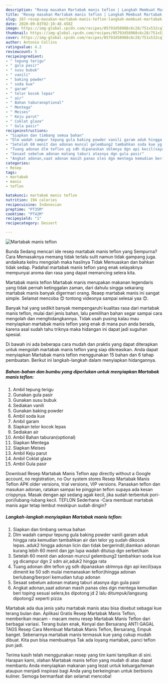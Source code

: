 ```yaml
---
description: "Resep masakan Martabak manis teflon | Langkah Membuat Martabak manis teflon Yang Paling Enak"
title: "Resep masakan Martabak manis teflon | Langkah Membuat Martabak manis teflon Yang Paling Enak"
slug: 267-resep-masakan-martabak-manis-teflon-langkah-membuat-martabak-manis-teflon-yang-paling-enak
date: 2020-09-03T02:10:48.458Z
image: https://img-global.cpcdn.com/recipes/05793d58988c6c28/751x532cq70/martabak-manis-teflon-foto-resep-utama.jpg
thumbnail: https://img-global.cpcdn.com/recipes/05793d58988c6c28/751x532cq70/martabak-manis-teflon-foto-resep-utama.jpg
cover: https://img-global.cpcdn.com/recipes/05793d58988c6c28/751x532cq70/martabak-manis-teflon-foto-resep-utama.jpg
author: Antonio Collins
ratingvalue: 4.2
reviewcount: 5
recipeingredient:
- " tepung terigu"
- " gula pasir"
- " susu bubuk"
- " vanili"
- " baking powder"
- " soda kue"
- " garam"
- " telor kocok lepas"
- " air"
- " Bahan taburanoptional"
- " Mentega"
- " Meises"
- " Keju parut"
- " Coklat glaze"
- " Gula pasir"
recipeinstructions:
- "Siapkan dan timbang semua bahan"
- "Dlm wadah campur tepung gula baking powder vanili garam aduk hingga rata kemudian tambahkan air dan telor yg sudah dikocok lepas..aduk2 hingga adonan licin dan tidak bergerindil,diamkan adonan kurang lebih 60 menit dan jgn lupa wadah ditutup dgn serbet/kain"
- "Setelah 60 menit dan adonan muncul gelembung2 tambahkan soda kue yg dicampur dgn 2 sdm air,aduk2 hingga rata"
- "Tuang adonan dlm teflon yg sdh dipanaskan sblmnya dgn api kecil(saya dimenit ke 50 sdh mulai memanaskan teflon)hingga adonan berlubang/berpori kemudian tutup adonan"
- "Sesaat sebelum adonan matang taburi atasnya dgn gula pasir"
- "Angkat adonan,saat adonan masih panas oles dgn mentega kemudian beri toping sesuai selera,bs dipotong jd 2 lalu ditumpuk/langsung dipotong2 seperti pizza"
categories:
- Resep
tags:
- martabak
- manis
- teflon

katakunci: martabak manis teflon 
nutrition: 194 calories
recipecuisine: Indonesian
preptime: "PT35M"
cooktime: "PT42M"
recipeyield: "1"
recipecategory: Dessert

---
```



![Martabak manis teflon](https://img-global.cpcdn.com/recipes/05793d58988c6c28/751x532cq70/martabak-manis-teflon-foto-resep-utama.jpg)

Bunda Sedang mencari ide resep martabak manis teflon yang Sempurna? Cara Memasaknya memang tidak terlalu sulit namun tidak gampang juga. andaikata keliru mengolah maka hasilnya Tidak Memuaskan dan bahkan tidak sedap. Padahal martabak manis teflon yang enak selayaknya mempunyai aroma dan rasa yang dapat memancing selera kita.

Martabak manis teflon Martabak manis merupakan makanan legendaris yang tidak pernah ketinggalan zaman, dari dahulu singga sekarang martabak manis banyak digermari orang. Reaep martabak manis ini sangat simple. Selamat mencoba 😊 tontong videonya sampai selesai yaa 😊.

Banyak hal yang sedikit banyak mempengaruhi kualitas rasa dari martabak manis teflon, mulai dari jenis bahan, lalu pemilihan bahan segar sampai cara mengolah dan menghidangkannya. Tidak usah pusing kalau mau menyiapkan martabak manis teflon yang enak di mana pun anda berada, karena asal sudah tahu triknya maka hidangan ini dapat jadi suguhan spesial.


Di bawah ini ada beberapa cara mudah dan praktis yang dapat diterapkan untuk mengolah martabak manis teflon yang siap dikreasikan. Anda dapat menyiapkan Martabak manis teflon menggunakan 15 bahan dan 6 tahap pembuatan. Berikut ini langkah-langkah dalam menyiapkan hidangannya.

<!--inarticleads1-->

##### Bahan-bahan dan bumbu yang diperlukan untuk menyiapkan Martabak manis teflon:

1. Ambil  tepung terigu
1. Gunakan  gula pasir
1. Gunakan  susu bubuk
1. Sediakan  vanili
1. Gunakan  baking powder
1. Ambil  soda kue
1. Ambil  garam
1. Siapkan  telor kocok lepas
1. Sediakan  air
1. Ambil  Bahan taburan(optional)
1. Siapkan  Mentega
1. Siapkan  Meises
1. Ambil  Keju parut
1. Ambil  Coklat glaze
1. Ambil  Gula pasir


Download Resep Martabak Manis Teflon app directly without a Google account, no registration, no Our system stores Resep Martabak Manis Teflon APK older versions, trial versions, VIP versions. Panaskan teflon dan masukan adonan, ratakan sampai ke pinggiran teflon supaya ada kesan crispynya. Masak dengan api sedang agak kecil, jika sudah terbentuk pori-pori/lubang-lubang kecil. TEFLON Sederhana -Cara membuat martabak manis agar tetap lembut meskipun sudah dingin? 

<!--inarticleads2-->

##### Langkah-langkah menyiapkan Martabak manis teflon:

1. Siapkan dan timbang semua bahan
1. Dlm wadah campur tepung gula baking powder vanili garam aduk hingga rata kemudian tambahkan air dan telor yg sudah dikocok lepas..aduk2 hingga adonan licin dan tidak bergerindil,diamkan adonan kurang lebih 60 menit dan jgn lupa wadah ditutup dgn serbet/kain
1. Setelah 60 menit dan adonan muncul gelembung2 tambahkan soda kue yg dicampur dgn 2 sdm air,aduk2 hingga rata
1. Tuang adonan dlm teflon yg sdh dipanaskan sblmnya dgn api kecil(saya dimenit ke 50 sdh mulai memanaskan teflon)hingga adonan berlubang/berpori kemudian tutup adonan
1. Sesaat sebelum adonan matang taburi atasnya dgn gula pasir
1. Angkat adonan,saat adonan masih panas oles dgn mentega kemudian beri toping sesuai selera,bs dipotong jd 2 lalu ditumpuk/langsung dipotong2 seperti pizza


Martabak ada dua jenis yaitu martabak manis atau bisa disebut sebagai kue terang bulan dan. Aplikasi Gratis Resep Martabak Manis Teflon, memberikan macam - macam menu resep Martabak Manis Teflon dari berbagai variasi. Terang bulan enak, Kenyal dan Bersarang ANTI GAGAL TAGS Resep Cara Membuat Martabak Manis Teflon, Bersarang, Empuk banget. Sebenarnya martabak manis termasuk kue yang cukup mudah dibuat. Kita pun bisa membuatnya Tak ada loyang martabak, panci teflon pun jadi. 

Terima kasih telah menggunakan resep yang tim kami tampilkan di sini. Harapan kami, olahan Martabak manis teflon yang mudah di atas dapat membantu Anda menyiapkan makanan yang lezat untuk keluarga/teman ataupun menjadi inspirasi bagi Anda yang berkeinginan untuk berbisnis kuliner. Semoga bermanfaat dan selamat mencoba!
